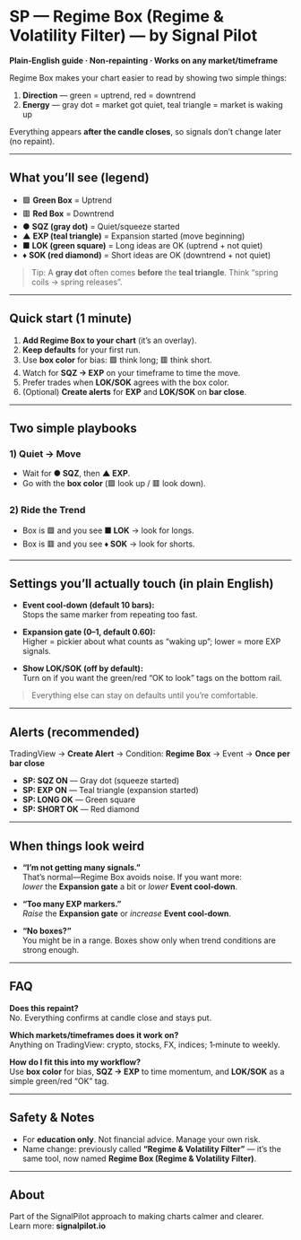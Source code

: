 # SP — Regime Box (Regime & Volatility Filter) — by Signal Pilot
**Plain‑English guide · Non‑repainting · Works on any market/timeframe**

Regime Box makes your chart easier to read by showing two simple things:

1) **Direction** — green = uptrend, red = downtrend  
2) **Energy** — gray dot = market got quiet, teal triangle = market is waking up

Everything appears **after the candle closes**, so signals don’t change later (no repaint).

---

## What you’ll see (legend)

- 🟩 **Green Box** = Uptrend  
- 🟥 **Red Box** = Downtrend  
- ● **SQZ (gray dot)** = Quiet/squeeze started  
- ▲ **EXP (teal triangle)** = Expansion started (move beginning)  
- ■ **LOK (green square)** = Long ideas are OK (uptrend + not quiet)  
- ♦ **SOK (red diamond)** = Short ideas are OK (downtrend + not quiet)

> Tip: A **gray dot** often comes **before** the **teal triangle**. Think “spring coils → spring releases”.

---

## Quick start (1 minute)

1. **Add Regime Box to your chart** (it’s an overlay).
2. **Keep defaults** for your first run.
3. Use **box color** for bias: 🟩 think long; 🟥 think short.
4. Watch for **SQZ → EXP** on your timeframe to time the move.
5. Prefer trades when **LOK/SOK** agrees with the box color.
6. (Optional) **Create alerts** for **EXP** and **LOK/SOK** on **bar close**.

---

## Two simple playbooks

### 1) Quiet → Move
- Wait for **● SQZ**, then **▲ EXP**.  
- Go with the **box color** (🟩 look up / 🟥 look down).

### 2) Ride the Trend
- Box is 🟩 and you see **■ LOK** → look for longs.  
- Box is 🟥 and you see **♦ SOK** → look for shorts.

---

## Settings you’ll actually touch (in plain English)

- **Event cool‑down (default 10 bars):**  
  Stops the same marker from repeating too fast.

- **Expansion gate (0–1, default 0.60):**  
  Higher = pickier about what counts as “waking up”; lower = more EXP signals.

- **Show LOK/SOK (off by default):**  
  Turn on if you want the green/red “OK to look” tags on the bottom rail.

> Everything else can stay on defaults until you’re comfortable.

---

## Alerts (recommended)

TradingView → **Create Alert** → Condition: **Regime Box** → Event → **Once per bar close**

- **SP: SQZ ON** — Gray dot (squeeze started)  
- **SP: EXP ON** — Teal triangle (expansion started)  
- **SP: LONG OK** — Green square  
- **SP: SHORT OK** — Red diamond

---

## When things look weird

- **“I’m not getting many signals.”**  
  That’s normal—Regime Box avoids noise. If you want more:  
  *lower* the **Expansion gate** a bit or *lower* **Event cool‑down**.

- **“Too many EXP markers.”**  
  *Raise* the **Expansion gate** or *increase* **Event cool‑down**.

- **“No boxes?”**  
  You might be in a range. Boxes show only when trend conditions are strong enough.

---

## FAQ

**Does this repaint?**  
No. Everything confirms at candle close and stays put.

**Which markets/timeframes does it work on?**  
Anything on TradingView: crypto, stocks, FX, indices; 1‑minute to weekly.

**How do I fit this into my workflow?**  
Use **box color** for bias, **SQZ → EXP** to time momentum, and **LOK/SOK** as a simple green/red “OK” tag.

---

## Safety & Notes

- For **education only**. Not financial advice. Manage your own risk.  
- Name change: previously called **“Regime & Volatility Filter”** — it’s the same tool, now named **Regime Box (Regime & Volatility Filter)**.

---

## About

Part of the SignalPilot approach to making charts calmer and clearer.  
Learn more: **signalpilot.io**
